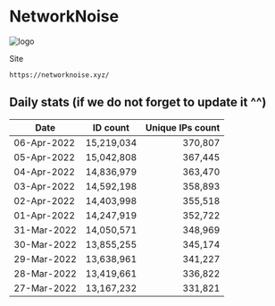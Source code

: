 # NetworkNoise

![logo](https://networknoise.xyz/img/logo.png)

Site
```
https://networknoise.xyz/
```
Daily stats (if we do not forget to update it ^^)
----

Date|ID count|Unique IPs count|
|---|---|--:|
06-Apr-2022|15,219,034|370,807
05-Apr-2022|15,042,808|367,445
04-Apr-2022|14,836,979|363,470
03-Apr-2022|14,592,198|358,893
02-Apr-2022|14,403,998|355,518
01-Apr-2022|14,247,919|352,722
31-Mar-2022|14,050,571|348,969
30-Mar-2022|13,855,255|345,174
29-Mar-2022|13,638,961|341,227
28-Mar-2022|13,419,661|336,822
27-Mar-2022|13,167,232|331,821
